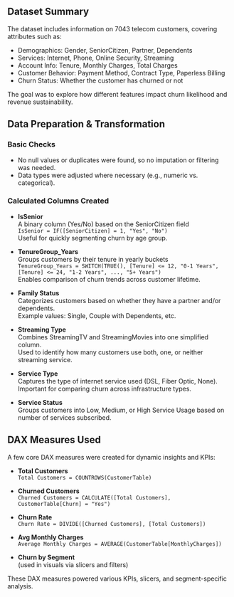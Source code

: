 ## Dataset Summary

The dataset includes information on 7043 telecom customers, covering attributes such as:

- Demographics: Gender, SeniorCitizen, Partner, Dependents
- Services: Internet, Phone, Online Security, Streaming
- Account Info: Tenure, Monthly Charges, Total Charges
- Customer Behavior: Payment Method, Contract Type, Paperless Billing
- Churn Status: Whether the customer has churned or not

The goal was to explore how different features impact churn likelihood and revenue sustainability.

## Data Preparation & Transformation

### Basic Checks
- No null values or duplicates were found, so no imputation or filtering was needed.
- Data types were adjusted where necessary (e.g., numeric vs. categorical).

### Calculated Columns Created

- **IsSenior**  
  A binary column (Yes/No) based on the SeniorCitizen field  
  `IsSenior = IF([SeniorCitizen] = 1, "Yes", "No")`  
  Useful for quickly segmenting churn by age group.

- **TenureGroup_Years**  
  Groups customers by their tenure in yearly buckets  
  `TenureGroup_Years = SWITCH(TRUE(), [Tenure] <= 12, "0-1 Years", [Tenure] <= 24, "1-2 Years", ..., "5+ Years")`  
  Enables comparison of churn trends across customer lifetime.

- **Family Status**  
  Categorizes customers based on whether they have a partner and/or dependents.  
  Example values: Single, Couple with Dependents, etc.

- **Streaming Type**  
  Combines StreamingTV and StreamingMovies into one simplified column.  
  Used to identify how many customers use both, one, or neither streaming service.

- **Service Type**  
  Captures the type of internet service used (DSL, Fiber Optic, None).  
  Important for comparing churn across infrastructure types.

- **Service Status**  
  Groups customers into Low, Medium, or High Service Usage based on number of services subscribed.


## DAX Measures Used

A few core DAX measures were created for dynamic insights and KPIs:

- **Total Customers**  
  `Total Customers = COUNTROWS(CustomerTable)`

- **Churned Customers**  
  `Churned Customers = CALCULATE([Total Customers], CustomerTable[Churn] = "Yes")`

- **Churn Rate**  
  `Churn Rate = DIVIDE([Churned Customers], [Total Customers])`

- **Avg Monthly Charges**  
  `Average Monthly Charges = AVERAGE(CustomerTable[MonthlyCharges])`

- **Churn by Segment**  
  (used in visuals via slicers and filters)

These DAX measures powered various KPIs, slicers, and segment-specific analysis.
